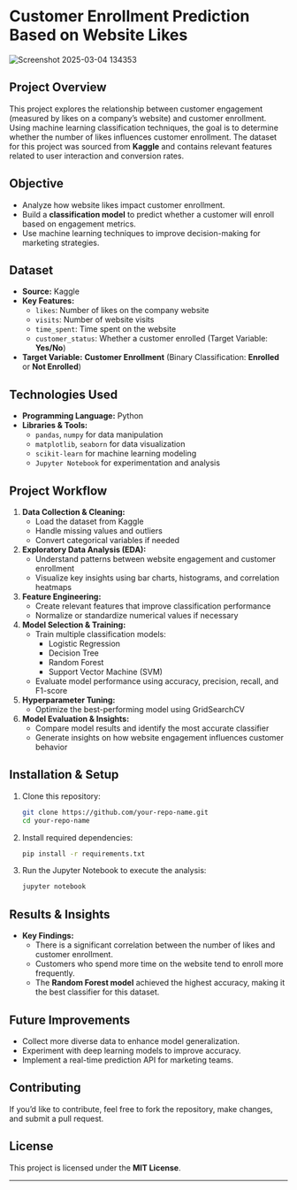 

# **Customer Enrollment Prediction Based on Website Likes**
![Screenshot 2025-03-04 134353](https://github.com/user-attachments/assets/2e2068cc-ac1c-4a08-9eeb-7590712bea54)
  

## **Project Overview**  
This project explores the relationship between customer engagement (measured by likes on a company’s website) and customer enrollment. Using machine learning classification techniques, the goal is to determine whether the number of likes influences customer enrollment. The dataset for this project was sourced from **Kaggle** and contains relevant features related to user interaction and conversion rates.  

## **Objective**  
- Analyze how website likes impact customer enrollment.  
- Build a **classification model** to predict whether a customer will enroll based on engagement metrics.  
- Use machine learning techniques to improve decision-making for marketing strategies.  

## **Dataset**  
- **Source:** Kaggle  
- **Key Features:**  
  - `likes`: Number of likes on the company website  
  - `visits`: Number of website visits  
  - `time_spent`: Time spent on the website  
  - `customer_status`: Whether a customer enrolled (Target Variable: **Yes/No**)  
- **Target Variable:** **Customer Enrollment** (Binary Classification: **Enrolled** or **Not Enrolled**)  

## **Technologies Used**  
- **Programming Language:** Python  
- **Libraries & Tools:**  
  - `pandas`, `numpy` for data manipulation  
  - `matplotlib`, `seaborn` for data visualization  
  - `scikit-learn` for machine learning modeling  
  - `Jupyter Notebook` for experimentation and analysis  

## **Project Workflow**  
1. **Data Collection & Cleaning:**  
   - Load the dataset from Kaggle  
   - Handle missing values and outliers  
   - Convert categorical variables if needed  
2. **Exploratory Data Analysis (EDA):**  
   - Understand patterns between website engagement and customer enrollment  
   - Visualize key insights using bar charts, histograms, and correlation heatmaps  
3. **Feature Engineering:**  
   - Create relevant features that improve classification performance  
   - Normalize or standardize numerical values if necessary  
4. **Model Selection & Training:**  
   - Train multiple classification models:  
     - Logistic Regression  
     - Decision Tree  
     - Random Forest  
     - Support Vector Machine (SVM)  
   - Evaluate model performance using accuracy, precision, recall, and F1-score  
5. **Hyperparameter Tuning:**  
   - Optimize the best-performing model using GridSearchCV  
6. **Model Evaluation & Insights:**  
   - Compare model results and identify the most accurate classifier  
   - Generate insights on how website engagement influences customer behavior  

## **Installation & Setup**  
1. Clone this repository:  
   ```bash
   git clone https://github.com/your-repo-name.git
   cd your-repo-name
   ```
2. Install required dependencies:  
   ```bash
   pip install -r requirements.txt
   ```
3. Run the Jupyter Notebook to execute the analysis:  
   ```bash
   jupyter notebook
   ```

## **Results & Insights**  
- **Key Findings:**  
  - There is a significant correlation between the number of likes and customer enrollment.  
  - Customers who spend more time on the website tend to enroll more frequently.  
  - The **Random Forest model** achieved the highest accuracy, making it the best classifier for this dataset.  

## **Future Improvements**  
- Collect more diverse data to enhance model generalization.  
- Experiment with deep learning models to improve accuracy.  
- Implement a real-time prediction API for marketing teams.  

## **Contributing**  
If you’d like to contribute, feel free to fork the repository, make changes, and submit a pull request.  

## **License**  
This project is licensed under the **MIT License**.  

---

